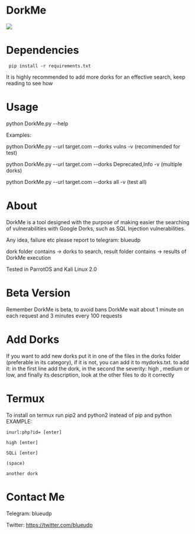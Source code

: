 # DorkMe
<a href="https://asciinema.org/a/XT6U3c9XqwSNN4vTetxssc0e9" target="_blank"><img src="https://asciinema.org/a/XT6U3c9XqwSNN4vTetxssc0e9.png" /></a>

# Dependencies
     pip install -r requirements.txt
It is highly recommended to add more dorks for an effective search, keep reading to see how

# Usage

python DorkMe.py --help

Examples:

python DorkMe.py --url target.com --dorks vulns -v (recommended for test)

python DorkMe.py --url target.com --dorks Deprecated,Info -v (multiple dorks)

python DorkMe.py --url target.com --dorks all -v (test all)


# About
DorkMe is a tool designed with the purpose of making easier the searching of vulnerabilities with Google Dorks, such as SQL Injection vulnerabilities.

Any idea, failure etc please report to telegram: blueudp

dork folder contains -> dorks to search, result folder contains -> results of DorkMe execution

Tested in ParrotOS and Kali Linux 2.0
# Beta Version
Remember DorkMe is beta, to avoid bans DorkMe wait about 1 minute on each request and 3 minutes every 100 requests

# Add Dorks 

If you want to add new dorks put it in one of the files in the dorks folder (preferable in its category), if it is not, you can add it to mydorks.txt.
    to add it: in the first line add the dork, in the second the severity: high , medium or low, and finally its description, look at the other files to do it correctly

# Termux
To install on termux run pip2 and python2 instead of pip and python
EXAMPLE:

    inurl:php?id= [enter]
    
    high [enter]
    
    SQLi [enter]
    
    (space)
    
    another dork
    
    
# Contact Me
Telegram: blueudp

Twitter: https://twitter.com/blueudp
